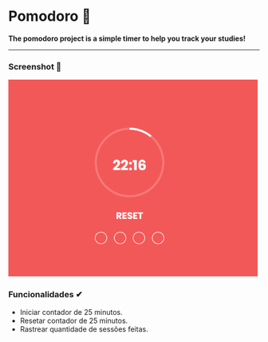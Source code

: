 # Pomodoro 🍅
**The pomodoro project is a simple timer to help you track your studies!**

---

### Screenshot 🤳

<img src=./public/screenshot.PNG width=500px>

### Funcionalidades ✔
- Iniciar contador de 25 minutos.
- Resetar contador de 25 minutos.
- Rastrear quantidade de sessões feitas.



